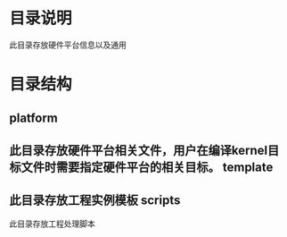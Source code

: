 # 目录说明
此目录存放硬件平台信息以及通用

# 目录结构
 platform
--------------------------------------------------------
此目录存放硬件平台相关文件，用户在编译kernel目标文件时需要指定硬件平台的相关目标。
 template
--------------------------------------------------------
此目录存放工程实例模板
 scripts
---------------------------------------------------------
此目录存放工程处理脚本
	